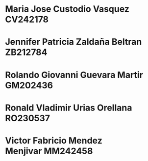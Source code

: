 # Maria Jose Custodio Vasquez CV242178
# Jennifer Patricia Zaldaña Beltran ZB212784
# Rolando Giovanni Guevara Martir GM202436
# Ronald Vladimir Urias Orellana RO230537
# Victor Fabricio Mendez Menjivar MM242458
